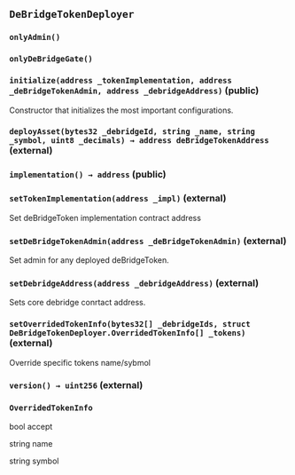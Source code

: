 ## `DeBridgeTokenDeployer`





### `onlyAdmin()`





### `onlyDeBridgeGate()`






### `initialize(address _tokenImplementation, address _deBridgeTokenAdmin, address _debridgeAddress)` (public)



Constructor that initializes the most important configurations.

### `deployAsset(bytes32 _debridgeId, string _name, string _symbol, uint8 _decimals) → address deBridgeTokenAddress` (external)





### `implementation() → address` (public)





### `setTokenImplementation(address _impl)` (external)



Set deBridgeToken implementation contract address


### `setDeBridgeTokenAdmin(address _deBridgeTokenAdmin)` (external)



Set admin for any deployed deBridgeToken.


### `setDebridgeAddress(address _debridgeAddress)` (external)



Sets core debridge conrtact address.


### `setOverridedTokenInfo(bytes32[] _debridgeIds, struct DeBridgeTokenDeployer.OverridedTokenInfo[] _tokens)` (external)



Override specific tokens name/sybmol


### `version() → uint256` (external)







### `OverridedTokenInfo`


bool accept


string name


string symbol



